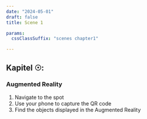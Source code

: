 ```yaml
---
date: "2024-05-01"
draft: false
title: Scene 1

params:
  cssClassSuffix: "scenes chapter1"

---
```


## Kapitel &#9737;:

### Augmented Reality

1. Navigate to the spot
1. Use your phone to capture the QR code
1. Find the objects displayed in the Augmented Reality

